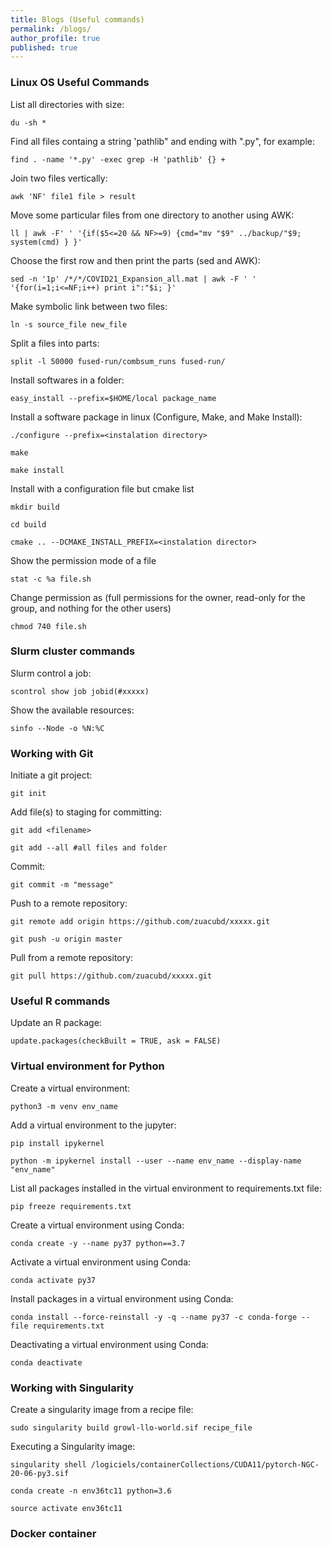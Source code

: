```yaml
---
title: Blogs (Useful commands)
permalink: /blogs/
author_profile: true
published: true
---
```


### Linux OS Useful Commands

 List all directories with size:

`du -sh *`

Find all files containg a string 'pathlib" and ending with ".py", for example:

`find . -name '*.py' -exec grep -H 'pathlib' {} +`

Join two files vertically:

`awk 'NF' file1 file > result`

Move some particular files from one directory to another using AWK:

`ll | awk -F' ' '{if($5<=20 && NF>=9) {cmd="mv "$9" ../backup/"$9; system(cmd) } }'`

Choose the first row and then print the parts (sed and AWK):

`sed -n '1p' /*/*/COVID21_Expansion_all.mat | awk -F ' ' '{for(i=1;i<=NF;i++) print i":"$i; }'`

Make symbolic link between two files:

`ln -s source_file new_file`

Split a files into parts:

`split -l 50000 fused-run/combsum_runs fused-run/`

Install softwares in a folder:

`easy_install --prefix=$HOME/local package_name`

Install a software package in linux (Configure, Make, and Make Install):

`./configure --prefix=<instalation directory>`

`make`

`make install`

Install with a configuration file but cmake list

`mkdir build`

`cd build`

`cmake .. --DCMAKE_INSTALL_PREFIX=<instalation director>`

Show the permission mode of a file

`stat -c %a file.sh`

Change permission as (full permissions for the owner, read-only for the group, and nothing for the other users)

`chmod 740 file.sh`

### Slurm cluster commands

Slurm control a job:

`scontrol show job jobid(#xxxxx)`

Show the available resources:

`sinfo --Node -o %N:%C`

### Working with Git

Initiate a git project:

`git init`

Add file(s) to staging for committing:

`git add <filename>`

`git add --all #all files and folder`

Commit:

`git commit -m "message"`

Push to a remote repository:

`git remote add origin https://github.com/zuacubd/xxxxx.git`

`git push -u origin master`

Pull from a remote repository:

`git pull https://github.com/zuacubd/xxxxx.git`

### Useful R commands

Update an R package:

`update.packages(checkBuilt = TRUE, ask = FALSE)`

### Virtual environment for Python

Create a virtual environment:

`python3 -m venv env_name`

Add a virtual environment to the jupyter:

`pip install ipykernel`

`python -m ipykernel install --user --name env_name --display-name "env_name"`

List all packages installed in the virtual environment to requirements.txt file:

`pip freeze requirements.txt`

Create a virtual environment using Conda:

`conda create -y --name py37 python==3.7`

Activate a virtual environment using Conda:

`conda activate py37`

Install packages in a virtual environment using Conda:

`conda install --force-reinstall -y -q --name py37 -c conda-forge --file requirements.txt`

Deactivating a virtual environment using Conda:

`conda deactivate`

### Working with Singularity

Create a singularity image from a recipe file:

`sudo singularity build growl-llo-world.sif recipe_file`

Executing a Singularity image:

`singularity shell /logiciels/containerCollections/CUDA11/pytorch-NGC-20-06-py3.sif`

`conda create -n env36tc11 python=3.6`

`source activate env36tc11`


### Docker container
